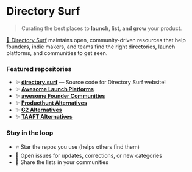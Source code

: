 # Directory Surf

> Curating the best places to **launch, list, and grow** your product.

[🔗 Directory Surf](https://directory.surf) maintains open, community-driven resources that help founders, indie makers, and teams find the right directories, launch platforms, and communities to get seen.


### Featured repositories

- ✨ **[directory.surf](https://github.com/DirectorySurf/directory.surf)** — Source code for Directory Surf website!  
- ✨ **[Awesome Launch Platforms](https://github.com/DirectorySurf/awesome-launch-platforms)**
- ✨ **[awesome Founder Communities](https://github.com/DirectorySurf/awesome-founder-communities)**
- ✨ **[Producthunt Alternatives](https://github.com/DirectorySurf/awesome-producthunt-alternatives)**
- ✨ **[G2 Alternatives](https://github.com/DirectorySurf/awesome-g2-alternatives)** 
- ✨ **[TAAFT Alternatives](https://github.com/DirectorySurf/awesome-theresanaiforthat-alternatives)**

### Stay in the loop

- ⭐ Star the repos you use (helps others find them)
- 🐛 Open issues for updates, corrections, or new categories
- 🔁 Share the lists in your communities
